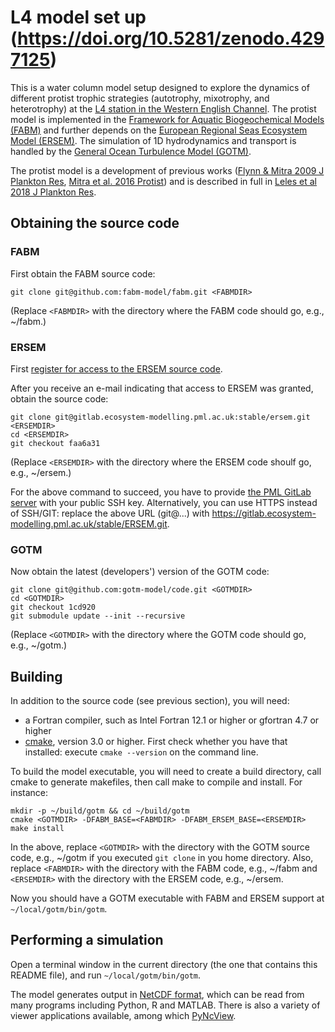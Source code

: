 # L4 model set up (https://doi.org/10.5281/zenodo.4297125)

This is a water column model setup designed to explore the dynamics of different protist trophic strategies (autotrophy, mixotrophy, and heterotrophy) at the [L4 station in the Western English Channel](https://westernchannelobservatory.org.uk). The protist model is implemented in the [Framework for Aquatic Biogeochemical Models (FABM)](http://fabm.net) and further depends on the [European Regional Seas Ecosystem Model (ERSEM)](http://ersem.com). The simulation of 1D hydrodynamics and transport is handled by the [General Ocean Turbulence Model (GOTM)](https://gotm.net/).

The protist model is a development of previous works ([Flynn & Mitra 2009 J Plankton Res](https://doi.org/10.1093/plankt/fbp044), [Mitra et al. 2016 Protist](https://doi.org/10.1016/j.protis.2016.01.003))
and is described in full in [Leles et al 2018 J Plankton Res](https://doi.org/10.1093/plankt/fby044). 

## Obtaining the source code

### FABM

First obtain the FABM source code:

    git clone git@github.com:fabm-model/fabm.git <FABMDIR>

(Replace `<FABMDIR>` with the directory where the FABM code should go, e.g., ~/fabm.)

### ERSEM

First [register for access to the ERSEM source code](https://www.pml.ac.uk/Modelling_at_PML/Code_Registration).

After you receive an e-mail indicating that access to ERSEM was granted, obtain the source code:

    git clone git@gitlab.ecosystem-modelling.pml.ac.uk:stable/ersem.git <ERSEMDIR>
    cd <ERSEMDIR>
    git checkout faa6a31

(Replace `<ERSEMDIR>` with the directory where the ERSEM code shoulf go, e.g., ~/ersem.)

For the above command to succeed, you have to provide [the PML GitLab server](https://gitlab.ecosystem-modelling.pml.ac.uk/profile/keys) with your public SSH key. Alternatively, you can use HTTPS instead of SSH/GIT: replace the above URL (git@...) with https://gitlab.ecosystem-modelling.pml.ac.uk/stable/ERSEM.git.

### GOTM

Now obtain the latest (developers') version of the GOTM code:

    git clone git@github.com:gotm-model/code.git <GOTMDIR>
    cd <GOTMDIR>
    git checkout 1cd920
    git submodule update --init --recursive

(Replace `<GOTMDIR>` with the directory where the GOTM code should go, e.g., ~/gotm.)

## Building

In addition to the source code (see previous section), you will need:

* a Fortran compiler, such as Intel Fortran 12.1 or higher or gfortran 4.7 or higher
* [cmake](http://www.cmake.org), version 3.0 or higher. First check whether you have that installed: execute `cmake --version` on the command line.

To build the model executable, you will need to create a build directory, call cmake to generate makefiles, then call make to compile and install. For instance:

    mkdir -p ~/build/gotm && cd ~/build/gotm
    cmake <GOTMDIR> -DFABM_BASE=<FABMDIR> -DFABM_ERSEM_BASE=<ERSEMDIR>
    make install

In the above, replace `<GOTMDIR>` with the directory with the GOTM source code, e.g., ~/gotm if you executed `git clone` in you home directory. Also, replace `<FABMDIR>` with the directory with the FABM code, e.g., ~/fabm and `<ERSEMDIR>` with the directory with the ERSEM code, e.g., ~/ersem.

Now you should have a GOTM executable with FABM and ERSEM support at `~/local/gotm/bin/gotm`.

## Performing a simulation

Open a terminal window in the current directory (the one that contains this README file), and run `~/local/gotm/bin/gotm`.

The model generates output in [NetCDF format](https://en.wikipedia.org/wiki/NetCDF), which can be read from many programs including Python, R and MATLAB. There is also a variety of viewer applications available, among which [PyNcView](https://github.com/BoldingBruggeman/pyncview).
